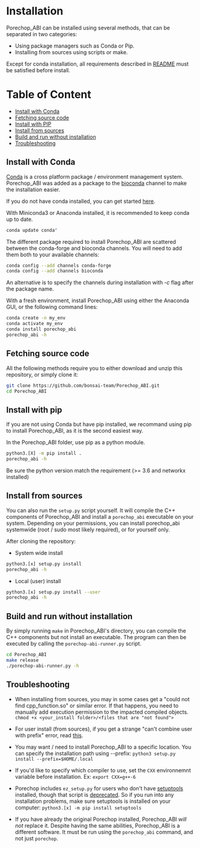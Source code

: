 # Installation

Porechop_ABI can be installed using several methods, that can be separated in two categories:
* Using package managers such as Conda or Pip.
* Installing from sources using scripts or make.

Except for conda installation, all requirements described in [README](README.md) must be satisfied before install.


# Table of Content
* [Install with Conda](#install-with-conda)
* [Fetching source code](#fetching-source-code)
* [Install with PIP](#install-with-pip)
* [Install from sources](#install-from-sources)
* [Build and run without installation](#build-and-run-without-installation)
* [Troubleshooting](#troubleshooting)


## Install with Conda
[Conda](https://docs.conda.io/en/latest/) is a cross platform package / environment management system.
Porechop_ABI was added as a package to the [bioconda](https://bioconda.github.io/) channel to make the installation easier.

If you do not have conda installed, you can get started [here](https://conda.io/projects/conda/en/latest/user-guide/install/index.html).

With Miniconda3 or Anaconda  installed, it is recommended to keep conda up to date.

```bash
conda update conda"
```

The different package required to install Porechop_ABI are scattered between the conda-forge and bioconda channels.
You will need to add them both to your available channels:
```bash
conda config --add channels conda-forge
conda config --add channels bioconda
```
An alternative is to specify the channels during installation with *-c* flag after the package name.

With a fresh environment, install Porechop_ABI using either the Anaconda GUI, or the following command lines:

```bash
conda create -n my_env
conda activate my_env
conda install porechop_abi
porechop_abi -h
```


## Fetching source code

All the following methods require you to either download and unzip this repository, or simply clone it:

```bash
git clone https://github.com/bonsai-team/Porechop_ABI.git
cd Porechop_ABI
````


## Install with pip
If you are not using Conda but have pip installed, we recommand using pip to install Porechop_ABI, as it is the second easiest way.

In the Porechop_ABI folder, use pip as a python module.
```bash
python3.[X] -m pip install .
porechop_abi -h
```
Be sure the python version match the requirement (>= 3.6 and networkx installed)


## Install from sources
You can also run the `setup.py` script yourself. It will compile the C++ components of Porechop_ABI and install a `porechop_abi` executable on your system.
Depending on your permissions, you can install porechop_abi systemwide (root / sudo most likely  required), or for yourself only.

After cloning the repository:

* System wide install
```bash
python3.[x] setup.py install
porechop_abi -h
```

* Local (user) install
```bash
python3.[x] setup.py install --user
porechop_abi -h
```


## Build and run without installation

By simply running `make` in Porechop_ABI's directory, you can compile the C++ components but not install an executable. The program can then be executed by calling the `porechop-abi-runner.py` script.

```bash
cd Porechop_ABI
make release
./porechop-abi-runner.py -h
```


## Troubleshooting
* When installing from sources, you may in some cases get a "could not find cpp_function.so" or similar error. If that happens, you need to manually add execution permission to the impacted compiled objects.
`chmod +x <your_install folder>/<files that are "not found">`

* For user install (from sources), if you get a strange "can't combine user with prefix" error, read [this](http://stackoverflow.com/questions/4495120).

* You may want / need to install Porechop_ABI to a specific location. You can specify the installation path using --prefix:  `python3 setup.py install --prefix=$HOME/.local`

* If you'd like to specify which compiler to use, set the `CXX` environnemnt variable before installation. Ex: `export CXX=g++-6`

* Porechop includes `ez_setup.py` for users who don't have [setuptools](https://pypi.python.org/pypi/setuptools) installed, though that script is [deprecated](https://github.com/pypa/setuptools/issues/581). So if you run into any installation problems, make sure setuptools is installed on your computer: `python3.[x] -m pip install setuptools`

* If you have already the original Porechop installed, Porechop_ABI *will not* replace it. Despite having the same abilities, Porechop_ABI is a different software. It must be run using the `porechop_abi` command, and not just `porechop`.
